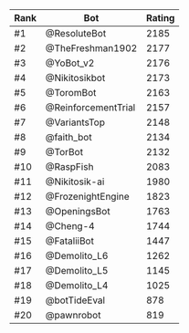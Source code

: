 Rank|Bot|Rating
---|---|---
#1|@ResoluteBot|2185
#2|@TheFreshman1902|2177
#3|@YoBot_v2|2176
#4|@Nikitosikbot|2173
#5|@ToromBot|2163
#6|@ReinforcementTrial|2157
#7|@VariantsTop|2148
#8|@faith_bot|2134
#9|@TorBot|2132
#10|@RaspFish|2083
#11|@Nikitosik-ai|1980
#12|@FrozenightEngine|1823
#13|@OpeningsBot|1763
#14|@Cheng-4|1744
#15|@FataliiBot|1447
#16|@Demolito_L6|1262
#17|@Demolito_L5|1145
#18|@Demolito_L4|1025
#19|@botTideEval|878
#20|@pawnrobot|819
